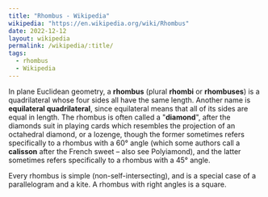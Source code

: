 ```yaml
---
title: "Rhombus - Wikipedia"
wikipedia: "https://en.wikipedia.org/wiki/Rhombus"
date: 2022-12-12
layout: wikipedia
permalink: /wikipedia/:title/
tags:
  - rhombus
  - Wikipedia
---
```

In plane Euclidean geometry, a **rhombus** (plural **rhombi** or **rhombuses**) is a quadrilateral whose four sides all have the same length. Another name is **equilateral quadrilateral**, since equilateral means that all of its sides are equal in length. The rhombus is often called a "**diamond**", after the diamonds suit in playing cards which resembles the projection of an octahedral diamond, or a lozenge, though the former sometimes refers specifically to a rhombus with a 60° angle (which some authors call a **calisson** after the French sweet – also see Polyiamond), and the latter sometimes refers specifically to a rhombus with a 45° angle.

Every rhombus is simple (non-self-intersecting), and is a special case of a parallelogram and a kite. A rhombus with right angles is a square.
